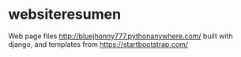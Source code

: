 # websiteresumen

Web page files http://bluejhonny777.pythonanywhere.com/ built with django, and templates from https://startbootstrap.com/

